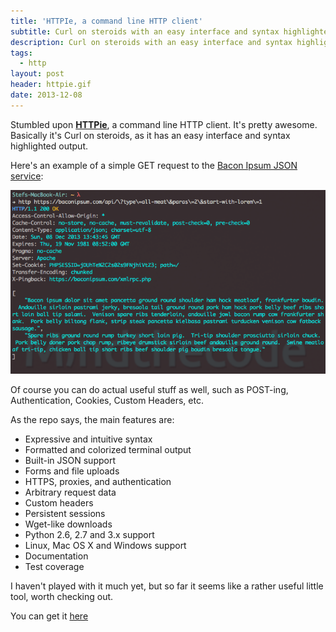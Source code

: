 ```yaml
---
title: 'HTTPIe, a command line HTTP client'
subtitle: Curl on steroids with an easy interface and syntax highlighted output.
description: Curl on steroids with an easy interface and syntax highlighted output.
tags:
  - http
layout: post
header: httpie.gif
date: 2013-12-08
---
```


Stumbled upon **[HTTPie](https://github.com/jkbr/httpie)**, a command line HTTP client. It's pretty awesome. Basically it's Curl on steroids, as it has an easy interface and syntax highlighted output.

Here's an example of a simple GET request to the [Bacon Ipsum JSON service](http://baconipsum.com/api/):

![HTTPie](/images/screenshots/131208_http.png)

Of course you can do actual useful stuff as well, such as POST-ing, Authentication, Cookies, Custom Headers, etc.

As the repo says, the main features are:

- Expressive and intuitive syntax
- Formatted and colorized terminal output
- Built-in JSON support
- Forms and file uploads
- HTTPS, proxies, and authentication
- Arbitrary request data
- Custom headers
- Persistent sessions
- Wget-like downloads
- Python 2.6, 2.7 and 3.x support
- Linux, Mac OS X and Windows support
- Documentation
- Test coverage

I haven't played with it much yet, but so far it seems like a rather useful little tool, worth checking out.

You can get it [here](https://github.com/jkbr/httpie)
